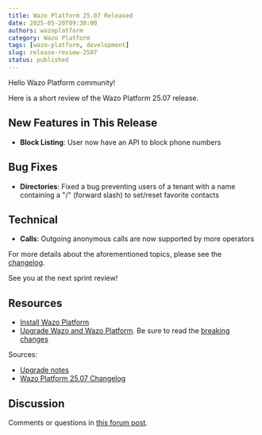 ```yaml
---
title: Wazo Platform 25.07 Released
date: 2025-05-20T09:30:00
authors: wazoplatform
category: Wazo Platform
tags: [wazo-platform, development]
slug: release-review-2507
status: published
---
```


Hello Wazo Platform community!

Here is a short review of the Wazo Platform 25.07 release.

## New Features in This Release

- **Block Listing**: User now have an API to block phone numbers

## Bug Fixes

- **Directories**: Fixed a bug preventing users of a tenant with a name containing a "/" (forward slash) to set/reset favorite contacts

## Technical

- **Calls**: Outgoing anonymous calls are now supported by more operators

For more details about the aforementioned topics, please see the [changelog](https://wazo-dev.atlassian.net/issues/?jql=project%3DWAZO%20AND%20fixVersion%3D25.07).

See you at the next sprint review!

## Resources

- [Install Wazo Platform](/use-cases)
- [Upgrade Wazo and Wazo Platform](/uc-doc/upgrade/). Be sure to read the
  [breaking changes](/uc-doc/upgrade/upgrade_notes#25-06)

<!-- truncate -->

Sources:

- [Upgrade notes](/uc-doc/upgrade/upgrade_notes#25-06)
- [Wazo Platform 25.07 Changelog](https://wazo-dev.atlassian.net/issues/?jql=project%3DWAZO%20AND%20fixVersion%3D25.07)

## Discussion

Comments or questions in
[this forum post](https://wazo-platform.discourse.group/t/blog-wazo-platform-25-06-released).
